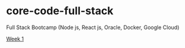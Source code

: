 # core-code-full-stack

Full Stack Bootcamp (Node js, React js, Oracle, Docker, Google Cloud)

[Week 1](/week1/README.md "Week 1")
